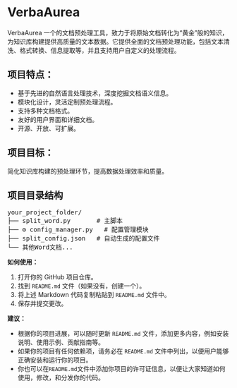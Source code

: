 # VerbaAurea

VerbaAurea 一个的文档预处理工具，致力于将原始文档转化为“黄金”般的知识，为知识库构建提供高质量的文本数据。它提供全面的文档预处理功能，包括文本清洗、格式转换、信息提取等，并且支持用户自定义的处理流程。

## 项目特点：

* 基于先进的自然语言处理技术，深度挖掘文档语义信息。
* 模块化设计，灵活定制预处理流程。
* 支持多种文档格式。
* 友好的用户界面和详细文档。
* 开源、开放、可扩展。

## 项目目标：

简化知识库构建的预处理环节，提高数据处理效率和质量。

## 项目目录结构

<pre>
your_project_folder/
├── split_word.py       # 主脚本
├── ⚙️ config_manager.py   # 配置管理模块
├── split_config.json   # 自动生成的配置文件
└── 其他Word文档...
</pre>


**如何使用：**

1.  打开你的 GitHub 项目仓库。
2.  找到 `README.md` 文件（如果没有，创建一个）。
3.  将上述 Markdown 代码复制粘贴到 `README.md` 文件中。
4.  保存并提交更改。

**建议：**

* 根据你的项目进展，可以随时更新 `README.md` 文件，添加更多内容，例如安装说明、使用示例、贡献指南等。
* 如果你的项目有任何依赖项，请务必在 `README.md` 文件中列出，以便用户能够正确安装和运行你的项目。
* 你也可以在`README.md`文件中添加你项目的许可证信息，以便让大家知道如何使用，修改，和分发你的代码。
